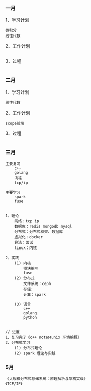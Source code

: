 ### 一月
1、学习计划
```
微积分
线性代数
```
2、工作计划
```
```
3、过程
```

```

### 二月
1、学习计划
```
线性代数
```
2、工作计划
```
scope前端
```
3、过程
```

```

### 三月
```
主要复习
    c++
    golang
    内核
    tcp/ip

主要学习
    spark
    fuse
    

1、理论
    网络：tcp ip
    数据库：redis mongodb mysql
    分布式：分布式框架、数据库
    虚拟化：docker
    算法：面试
    linux：内核

2、实践
    (1) 内核
        模块编写
        fuse
    (2) 分布式
        文件系统：ceph
        存储:
        计算：spark

    (3) 语言
        c++
        golang
        python


// 进度
1、复习完了《c++ note》《unix 环境编程》
2、分布式学习
    (1) 分布式理论
    (2) spark 理论与实践

```

### 5月
```
《大规模分布式存储系统：原理解析与架构实战》
《TCP/IP》

```
